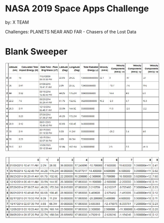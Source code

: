 # NASA 2019 Space Apps Challenge
by: X TEAM

Challenges: PLANETS NEAR AND FAR - Chasers of the Lost Data
# Blank Sweeper
![Alt text](/img/demo1.jpg)

![Alt text](/img/demo2.jpg)
